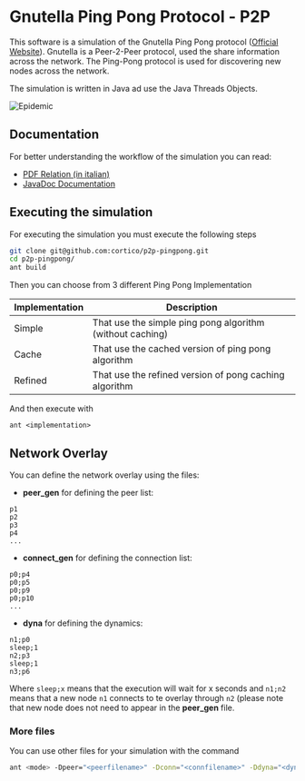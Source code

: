 Gnutella Ping Pong Protocol - P2P
============

This software is a simulation of the Gnutella Ping Pong protocol ([Official Website](http://rfc-gnutella.sourceforge.net/)). Gnutella is a Peer-2-Peer protocol, used the share information across the network. The Ping-Pong protocol is used for discovering new nodes across the network.

The simulation is written in Java ad use the Java Threads Objects.

![Epidemic](http://tutorials.jenkov.com/images/p2p/disorganized-network-1.png)

## Documentation

For better understanding the workflow of the simulation you can read:
* [PDF Relation (in italian)](../../raw/master/doc/tex/relazione.pdf)
* [JavaDoc Documentation](http://cortinico.github.io/p2p-pingpong/)

## Executing the simulation

For executing the simulation you must execute the following steps
```bash
git clone git@github.com:cortico/p2p-pingpong.git
cd p2p-pingpong/
ant build
```

Then you can choose from 3 different Ping Pong Implementation

|Implementation | Description |
| --- | --- |
| Simple | That use the simple ping pong algorithm (without caching) |
| Cache | That use the cached version of ping pong algorithm |
| Refined | That use the refined version of pong caching algorithm |

And then execute with
```
ant <implementation>
```

## Network Overlay

You can define the network overlay using the files:
* **peer_gen** for defining the peer list:
```
p1
p2
p3
p4
...
```
* **connect_gen** for defining the connection list:
```
p0;p4
p0;p5
p0;p9
p0;p10
...
```
* **dyna** for defining the dynamics:
```
n1;p0
sleep;1
n2;p3
sleep;1
n3;p6
```

Where ```sleep;x``` means that the execution will wait for x seconds and ```n1;n2``` means that a new node ```n1``` connects to te overlay through ```n2``` (please note that new node does not need to appear in the **peer_gen** file.

### More files

You can use other files for your simulation with the command
```bash
ant <mode> -Dpeer="<peerfilename>" -Dconn="<connfilename>" -Ddyna="<dynafilename>"
```

